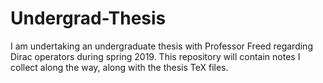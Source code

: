 # Undergrad-Thesis

I am undertaking an undergraduate thesis with Professor Freed regarding Dirac operators during spring 2019. This repository will contain notes I collect along the way, along with the thesis TeX files.
